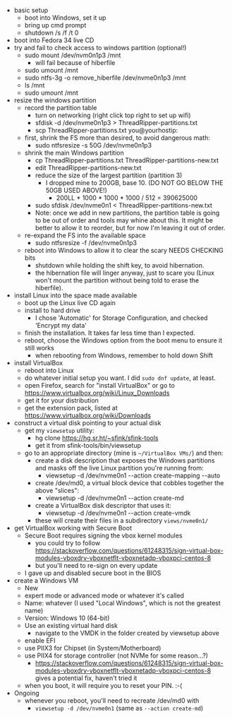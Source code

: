 - basic setup
  - boot into Windows, set it up
  - bring up cmd prompt
  - shutdown /s /f /t 0
- boot into Fedora 34 live CD
- try and fail to check access to windows partition (optional!)
  - sudo mount /dev/nvm0n1p3 /mnt
    - will fail because of hiberfile
  - sudo umount /mnt
  - sudo ntfs-3g -o remove_hiberfile /dev/nvme0n1p3 /mnt
  - ls /mnt
  - sudo umount /mnt
- resize the windows partition
  - record the partition table
    - turn on networking (right click top right to set up wifi)
    - sfdisk -d /dev/nvme0n1p3 > ThreadRipper-partitions.txt
    - scp ThreadRipper-partitions.txt you@yourhostip:
  - first, shrink the FS more than desired, to avoid dangerous math:
    - sudo ntfsresize -s 50G /dev/nvme0n1p3
  - shrink the main Windows partition
    - cp ThreadRipper-partitions.txt ThreadRipper-partitions-new.txt
    - edit ThreadRipper-partitions-new.txt
    - reduce the size of the largest partition (partition 3)
      - I dropped mine to 200GB, base 10. (DO NOT GO BELOW THE 50GB USED ABOVE!)
        - 200LL * 1000 * 1000 * 1000 / 512 = 390625000
    - sudo sfdisk /dev/nvme0n1 < ThreadRipper-partitions-new.txt
    - Note: once we add in new partitions, the partition table is going to
      be out of order and tools may whine about this. It might be better to
      allow it to reorder, but for now I'm leaving it out of order.
  - re-expand the FS into the available space
    - sudo ntfsresize -f /dev/nvme0n1p3
  - reboot into Windows to allow it to clear the scary NEEDS CHECKING bits
    - shutdown while holding the shift key, to avoid hibernation.
    - the hibernation file will linger anyway, just to scare you (Linux won't
      mount the partition without being told to erase the hiberfile).
- install Linux into the space made available
  - boot up the Linux live CD again
  - install to hard drive
    - I chose 'Automatic' for Storage Configuration, and checked 'Encrypt my data'
  - finish the installation. It takes far less time than I expected.
  - reboot, choose the Windows option from the boot menu to ensure it still works
    - when rebooting from Windows, remember to hold down Shift
- install VirtualBox
  - reboot into Linux
  - do whatever initial setup you want. I did `sudo dnf update`, at least.
  - open Firefox, search for "install VirtualBox" or go to https://www.virtualbox.org/wiki/Linux_Downloads
  - get it for your distribution
  - get the extension pack, listed at https://www.virtualbox.org/wiki/Downloads
- construct a virtual disk pointing to your actual disk
  - get my `viewsetup` utility:
    - hg clone https://hg.sr.ht/~sfink/sfink-tools
    - get it from sfink-tools/bin/viewsetup
  - go to an appropriate directory (mine is `~/VirtualBox VMs/`) and then:
    - create a disk description that exposes the Windows partitions and masks off the live
      Linux partition you're running from:
      - viewsetup -d /dev/nvme0n1 --action create-mapping --auto
    - create /dev/md0, a virtual block device that cobbles together the above "slices":
      - viewsetup -d /dev/nvme0n1 --action create-md
    - create a VirtualBox disk descriptor that uses it:
      - viewsetup -d /dev/nvme0n1 --action create-vmdk
    - these will create their files in a subdirectory `views/nvme0n1/`
- get VirtualBox working with Secure Boot
  - Secure Boot requires signing the vbox kernel modules
    - you could try to follow https://stackoverflow.com/questions/61248315/sign-virtual-box-modules-vboxdrv-vboxnetflt-vboxnetadp-vboxpci-centos-8
    - but you'll need to re-sign on every update
  - I gave up and disabled secure boot in the BIOS
- create a Windows VM
  - New
  - expert mode or advanced mode or whatever it's called
  - Name: whatever (I used "Local Windows", which is not the greatest name)
  - Version: Windows 10 (64-bit)
  - Use an existing virtual hard disk
    - navigate to the VMDK in the folder created by viewsetup above
  - enable EFI
  - use PIIX3 for Chipset (in System/Motherboard)
  - use PIIX4 for storage controller (not NVMe for some reason...?)
    - https://stackoverflow.com/questions/61248315/sign-virtual-box-modules-vboxdrv-vboxnetflt-vboxnetadp-vboxpci-centos-8
      gives a potential fix, haven't tried it
  - when you boot, it will require you to reset your PIN. :-(
- Ongoing
  - whenever you reboot, you'll need to recreate /dev/md0 with
    - `viewsetup -d /dev/nvme0n1` (same as `--action create-md`)
